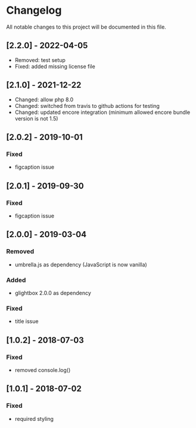 # Changelog
All notable changes to this project will be documented in this file.

## [2.2.0] - 2022-04-05
- Removed: test setup
- Fixed: added missing license file

## [2.1.0] - 2021-12-22
- Changed: allow php 8.0
- Changed: switched from travis to github actions for testing
- Changed: updated encore integration (minimum allowed encore bundle version is not 1.5)

## [2.0.2] - 2019-10-01

### Fixed
- figcaption issue

## [2.0.1] - 2019-09-30

### Fixed
- figcaption issue

## [2.0.0] - 2019-03-04

### Removed
- umbrella.js as dependency (JavaScript is now vanilla)

### Added
- glightbox 2.0.0 as dependency

### Fixed
- title issue

## [1.0.2] - 2018-07-03

### Fixed
- removed console.log()

## [1.0.1] - 2018-07-02

### Fixed
- required styling

